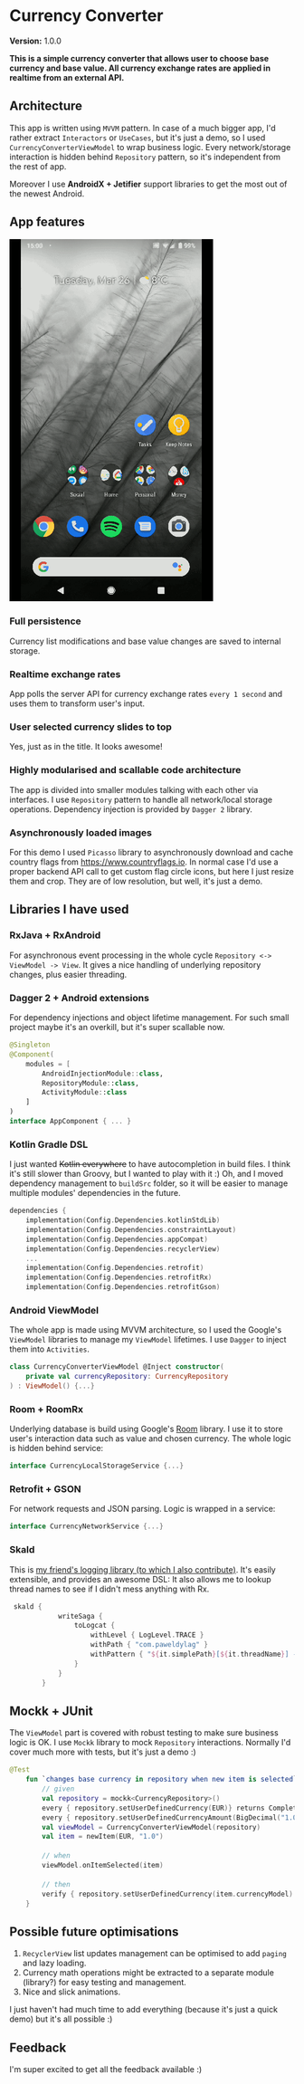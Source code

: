 # Currency Converter
**Version:** 1.0.0
 
**This is a simple currency converter that allows user to choose base currency and base value.
All currency exchange rates are applied in realtime from an external API.**

## Architecture
This app is written using `MVVM` pattern. In case of a much bigger app, I'd rather extract `Interactors` or `UseCases`, but it's just a demo, so I used `CurrencyConverterViewModel` to wrap business logic. Every network/storage interaction is hidden behind `Repository` pattern, so it's independent from the rest of app.

Moreover I use **AndroidX + Jetifier** support libraries to get the most out of the newest Android. 

## App features
![App flow](images/app.gif)

### Full persistence
Currency list modifications and base value changes are saved to internal storage.

### Realtime exchange rates
App polls the server API for currency exchange rates `every 1 second` and uses them to transform user's input. 

### User selected currency slides to top
Yes, just as in the title. It looks awesome!

### Highly modularised and scallable code architecture
The app is divided into smaller modules talking with each other via interfaces. 
I use `Repository` pattern to handle all network/local storage operations. 
Dependency injection is provided by `Dagger 2` library.

### Asynchronously loaded images
For this demo I used `Picasso` library to asynchronously download and cache country flags from https://www.countryflags.io.
In normal case I'd use a proper backend API call to get custom flag circle icons, but here I just resize them and crop. 
They are of low resolution, but well, it's just a demo.

## Libraries I have used

### RxJava + RxAndroid
For asynchronous event processing in the whole cycle `Repository <-> ViewModel -> View`. 
It gives a nice handling of underlying repository changes, plus easier threading.

### Dagger 2 + Android extensions 
For dependency injections and object lifetime management. For such small project maybe it's an overkill, but it's super scallable now.

```Kotlin
@Singleton
@Component(
    modules = [
        AndroidInjectionModule::class,
        RepositoryModule::class,
        ActivityModule::class
    ]
)
interface AppComponent { ... }
```
### Kotlin Gradle DSL
I just wanted ~~Kotlin everywhere~~ to have autocompletion in build files. I think it's still slower than Groovy, but I wanted to play with it :)
Oh, and I moved dependency management to `buildSrc` folder, so it will be easier to manage multiple modules' dependencies in the future.

```Kotlin
dependencies {
    implementation(Config.Dependencies.kotlinStdLib)
    implementation(Config.Dependencies.constraintLayout)
    implementation(Config.Dependencies.appCompat)
    implementation(Config.Dependencies.recyclerView)
    ...
    implementation(Config.Dependencies.retrofit)
    implementation(Config.Dependencies.retrofitRx)
    implementation(Config.Dependencies.retrofitGson)
```

### Android ViewModel 
The whole app is made using MVVM architecture, so I used the Google's `ViewModel` libraries to manage my `ViewModel` lifetimes.
I use `Dagger` to inject them into `Activities`.

```Kotlin
class CurrencyConverterViewModel @Inject constructor(
    private val currencyRepository: CurrencyRepository
) : ViewModel() {...}
```
### Room + RoomRx
Underlying database is build using Google's [Room](https://developer.android.com/topic/libraries/architecture/room) library. 
I use it to store user's interaction data such as value and chosen currency. The whole logic is hidden behind service:

```Kotlin 
interface CurrencyLocalStorageService {...}
```

### Retrofit + GSON
For network requests and JSON parsing. Logic is wrapped in a service:
```Kotlin 
interface CurrencyNetworkService {...}
```

### Skald
This is [my friend's logging library (to which I also contribute)](https://github.com/wafel82/Skald). It's easily extensible, and provides an awesome DSL:
It also allows me to lookup thread names to see if I didn't mess anything with Rx.
```Kotlin
 skald {
            writeSaga {
                toLogcat {
                    withLevel { LogLevel.TRACE }
                    withPath { "com.paweldylag" }
                    withPattern { "${it.simplePath}[${it.threadName}] -> ${it.message}" }
                }
            }
        }
```

## Mockk + JUnit
The `ViewModel` part is covered with robust testing to make sure business logic is OK. 
I use `Mockk` library to mock `Repository` interactions.
Normally I'd cover much more with tests, but it's just a demo :)

```Kotlin
@Test
    fun `changes base currency in repository when new item is selected`() {
        // given
        val repository = mockk<CurrencyRepository>()
        every { repository.setUserDefinedCurrency(EUR)} returns Completable.complete()
        every { repository.setUserDefinedCurrencyAmount(BigDecimal("1.0"))} returns Completable.complete()
        val viewModel = CurrencyConverterViewModel(repository)
        val item = newItem(EUR, "1.0")

        // when
        viewModel.onItemSelected(item)

        // then
        verify { repository.setUserDefinedCurrency(item.currencyModel) }
    }
```

## Possible future optimisations
1. `RecyclerView` list updates management can be optimised to add `paging` and lazy loading. 
2. Currency math operations might be extracted to a separate module (library?) for easy testing and management.
3. Nice and slick animations. 

I just haven't had much time to add everything (because it's just a quick demo) but it's all possible :)

## Feedback 
I'm super excited to get all the feedback available :) 


